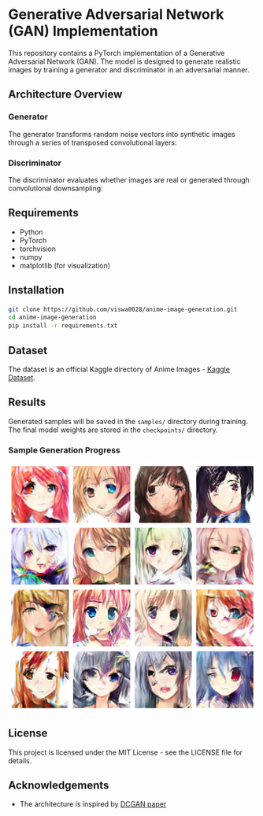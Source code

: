 # Generative Adversarial Network (GAN) Implementation

This repository contains a PyTorch implementation of a Generative Adversarial Network (GAN). The model is designed to generate realistic images by training a generator and discriminator in an adversarial manner.

## Architecture Overview

### Generator
The generator transforms random noise vectors into synthetic images through a series of transposed convolutional layers:

### Discriminator
The discriminator evaluates whether images are real or generated through convolutional downsampling:

## Requirements

- Python 
- PyTorch 
- torchvision
- numpy
- matplotlib (for visualization)

## Installation

```bash
git clone https://github.com/viswa0028/anime-image-generation.git
cd anime-image-generation
pip install -r requirements.txt
```

## Dataset
The dataset is an official Kaggle directory of Anime Images - [Kaggle Dataset](https://www.kaggle.com/code/sachinrajput17/gans-for-anime-face-dataset/input).

## Results

Generated samples will be saved in the `samples/` directory during training. The final model weights are stored in the `checkpoints/` directory.

### Sample Generation Progress

![Training Progress](./gans.png)

## License

This project is licensed under the MIT License - see the LICENSE file for details.

## Acknowledgements

- The architecture is inspired by [DCGAN paper](https://arxiv.org/abs/1511.06434)
